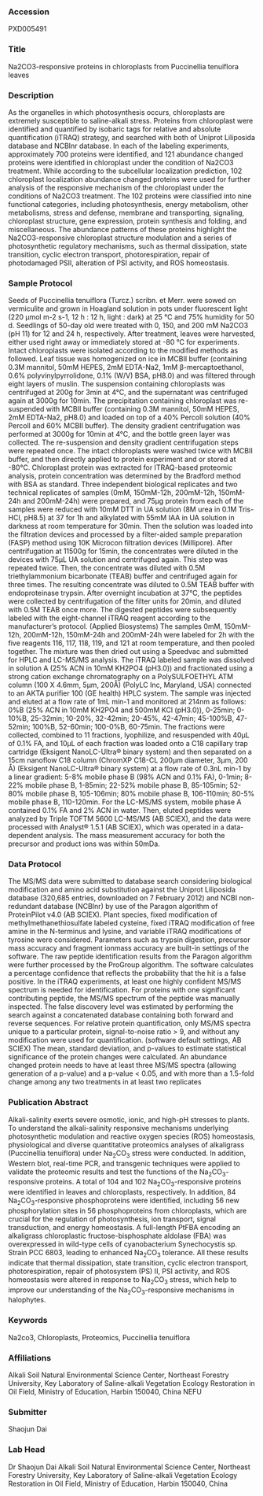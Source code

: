 ### Accession
PXD005491

### Title
Na2CO3-responsive proteins in chloroplasts from Puccinellia tenuiflora leaves

### Description
As the organelles in which photosynthesis occurs, chloroplasts are extremely susceptible to saline-alkali stress. Proteins from chloroplast were identified and quantified by isobaric tags for relative and absolute quantification (iTRAQ) strategy, and searched with both of Uniprot Liliposida database and NCBInr database. In each of the labeling experiments, approximately 700 proteins were identified, and 121 abundance changed proteins were identified in chloroplast under the condition of Na2CO3 treatment. While according to the subcellular localization prediction, 102 chloroplast localization abundance changed proteins were used for further analysis of the responsive mechanism of the chloroplast under the conditions of Na2CO3 treatment. The 102 proteins were classified into nine functional categories, including photosynthesis, energy metabolism, other metabolisms, stress and defense, membrane and transporting, signaling, chloroplast structure, gene expression, protein synthesis and folding, and miscellaneous. The abundance patterns of these proteins highlight the Na2CO3-responsive chloroplast structure modulation and a series of photosynthetic regulatory mechanisms, such as thermal dissipation, state transition, cyclic electron transport, photorespiration, repair of photodamaged PSII, alteration of PSI activity, and ROS homeostasis.

### Sample Protocol
Seeds of Puccinellia tenuiflora (Turcz.) scribn. et Merr. were sowed on vermiculite and grown in Hoagland solution in pots under fluorescent light (220 μmol m-2 s-1, 12 h : 12 h, light : dark) at 25 °C and 75% humidity for 50 d. Seedlings of 50-day old were treated with 0, 150, and 200 mM Na2CO3 (pH 11) for 12 and 24 h, respectively. After treatment, leaves were harvested, either used right away or immediately stored at -80 °C for experiments. Intact chloroplasts were isolated according to the modified methods as followed. Leaf tissue was homogenized on ice in MCBII buffer (containing 0.3M mannitol, 50mM HEPES, 2mM EDTA-Na2, 1mM β-mercaptoethanol, 0.6% polyvinylpyrrolidone, 0.1% (W/V) BSA, pH8.0) and was filtered through eight layers of muslin. The suspension containing chloroplasts was centrifuged at 200g for 3min at 4°C, and the supernatant was centrifuged again at 3000g for 10min. The precipitation containing chloroplast was re-suspended with MCBII buffer (containing 0.3M mannitol, 50mM HEPES, 2mM EDTA-Na2, pH8.0) and loaded on top of a 40% Percoll solution (40% Percoll and 60% MCBII buffer). The density gradient centrifugation was performed at 3000g for 10min at 4°C, and the bottle green layer was collected. The re-suspension and density gradient centrifugation steps were repeated once. The intact chloroplasts were washed twice with MCBII buffer, and then directly applied to protein experiment and or stored at -80°C. Chloroplast protein was extracted for ITRAQ-based proteomic analysis, protein concentration was determined by the Bradford method with BSA as standard.  Three independent biological replicates and two technical replicates of samples (0mM, 150mM-12h, 200mM-12h, 150mM-24h and 200mM-24h) were prepared, and 75μg protein from each of the samples were reduced with 10mM DTT in UA solution (8M urea in 0.1M Tris-HCl, pH8.5) at 37 for 1h and alkylated with 55mM IAA in UA solution in darkness at room temperature for 30min. Then the solution was loaded into the filtration devices and processed by a filter-aided sample preparation (FASP) method using 10K Microcon filtration devices (Millipore). After centrifugation at 11500g for 15min, the concentrates were diluted in the devices with 75μL UA solution and centrifuged again. This step was repeated twice. Then, the concentrate was diluted with 0.5M triethylammonium bicarbonate (TEAB) buffer and centrifuged again for three times. The resulting concentrate was diluted to 0.5M TEAB buffer with endoproteinase trypsin. After overnight incubation at 37°C, the peptides were collected by centrifugation of the filter units for 20min, and diluted with 0.5M TEAB once more. The digested peptides were subsequently labeled with the eight-channel iTRAQ reagent according to the manufacturer’s protocol. (Applied Biosystems) The samples 0mM, 150mM-12h, 200mM-12h, 150mM-24h and 200mM-24h were labeled for 2h with the five reagents 116, 117, 118, 119, and 121 at room temperature, and then pooled together. The mixture was then dried out using a Speedvac and submitted for HPLC and LC-MS/MS analysis. The iTRAQ labeled sample was dissolved in solution A (25% ACN in 10mM KH2PO4 (pH3.0)) and fractionated using a strong cation exchange chromatography on a PolySULFOETHYL ATM column (100 X 4.6mm, 5μm, 200Å) (PolyLC Inc, Maryland, USA) connected to an AKTA purifier 100 (GE health) HPLC system. The sample was injected and eluted at a flow rate of 1mL min-1 and monitored at 214nm as follows: 0%B (25% ACN in 10mM KH2PO4 and 500mM KCl (pH3.0)), 0-25min; 0-10%B, 25-32min; 10-20%, 32-42min; 20-45%, 42-47min; 45-100%B, 47-52min; 100%B, 52-60min; 100-0%B, 60-75min. The fractions were collected, combined to 11 fractions, lyophilize, and resuspended with 40μL of 0.1% FA, and 10μL of each fraction was loaded onto a C18 capillary trap cartridge (Eksigent NanoLC-Ultra® binary system) and then separated on a 15cm nanoflow C18 column (ChromXP C18-CL 200μm diameter, 3μm, 200 Å) (Eksigent NanoLC-Ultra® binary system) at a flow rate of 0.3nL min-1 by a linear gradient: 5-8% mobile phase B (98% ACN and 0.1% FA), 0-1min; 8-22% mobile phase B, 1-85min; 22-52% mobile phase B, 85-105min; 52-80% mobile phase B, 105-106min; 80% mobile phase B, 106-110min; 80-5% mobile phase B, 110-120min. For the LC-MS/MS system, mobile phase A contained 0.1% FA and 2% ACN in water. Then, eluted peptides were analyzed by Triple TOFTM 5600 LC-MS/MS (AB SCIEX), and the data were processed with Analyst® 1.5.1 (AB SCIEX), which was operated in a data-dependent analysis. The mass measurement accuracy for both the precursor and product ions was within 50mDa.

### Data Protocol
The MS/MS data were submitted to database search considering biological modification and amino acid substitution against the Uniprot Liliposida database (320,685 entries, downloaded on 7 February 2012) and NCBI non-redundant database (NCBInr) by use of the Paragon algorithm of ProteinPilot v4.0 (AB SCIEX). Plant species, fixed modification of methylmethanethiosulfate labeled cysteine, fixed iTRAQ modification of free amine in the N-terminus and lysine, and variable iTRAQ modifications of tyrosine were considered. Parameters such as trypsin digestion, precursor mass accuracy and fragment ionmass accuracy are built-in settings of the software. The raw peptide identification results from the Paragon algorithm were further processed by the ProGroup algorithm. The software calculates a percentage confidence that reflects the probability that the hit is a false positive. In the iTRAQ experiments, at least one highly confident MS/MS spectrum is needed for identification. For proteins with one significant contributing peptide, the MS/MS spectrum of the peptide was manually inspected. The false discovery level was estimated by performing the search against a concatenated database containing both forward and reverse sequences. For relative protein quantification, only MS/MS spectra unique to a particular protein, signal-to-noise ratio > 9, and without any modification were used for quantification. (software default settings, AB SCIEX) The mean, standard deviation, and p-values to estimate statistical significance of the protein changes were calculated. An abundance changed protein needs to have at least three MS/MS spectra (allowing generation of a p-value) and a p-value < 0.05, and with more than a 1.5-fold change among any two treatments in at least two replicates

### Publication Abstract
Alkali-salinity exerts severe osmotic, ionic, and high-pH stresses to plants. To understand the alkali-salinity responsive mechanisms underlying photosynthetic modulation and reactive oxygen species (ROS) homeostasis, physiological and diverse quantitative proteomics analyses of alkaligrass (Puccinellia tenuiflora) under Na<sub>2</sub>CO<sub>3</sub> stress were conducted. In addition, Western blot, real-time PCR, and transgenic techniques were applied to validate the proteomic results and test the functions of the Na<sub>2</sub>CO<sub>3</sub>-responsive proteins. A total of 104 and 102 Na<sub>2</sub>CO<sub>3</sub>-responsive proteins were identified in leaves and chloroplasts, respectively. In addition, 84 Na<sub>2</sub>CO<sub>3</sub>-responsive phosphoproteins were identified, including 56 new phosphorylation sites in 56 phosphoproteins from chloroplasts, which are crucial for the regulation of photosynthesis, ion transport, signal transduction, and energy homeostasis. A full-length PtFBA encoding an alkaligrass chloroplastic fructose-bisphosphate aldolase (FBA) was overexpressed in wild-type cells of cyanobacterium Synechocystis sp. Strain PCC 6803, leading to enhanced Na<sub>2</sub>CO<sub>3</sub> tolerance. All these results indicate that thermal dissipation, state transition, cyclic electron transport, photorespiration, repair of photosystem (PS) II, PSI activity, and ROS homeostasis were altered in response to Na<sub>2</sub>CO<sub>3</sub> stress, which help to improve our understanding of the Na<sub>2</sub>CO<sub>3</sub>-responsive mechanisms in halophytes.

### Keywords
Na2co3, Chloroplasts, Proteomics, Puccinellia tenuiflora

### Affiliations
Alkali Soil Natural Environmental Science Center, Northeast Forestry University, Key Laboratory of Saline-alkali Vegetation Ecology Restoration in Oil Field, Ministry of Education, Harbin 150040, China
NEFU

### Submitter
Shaojun Dai

### Lab Head
Dr Shaojun Dai
Alkali Soil Natural Environmental Science Center, Northeast Forestry University, Key Laboratory of Saline-alkali Vegetation Ecology Restoration in Oil Field, Ministry of Education, Harbin 150040, China


